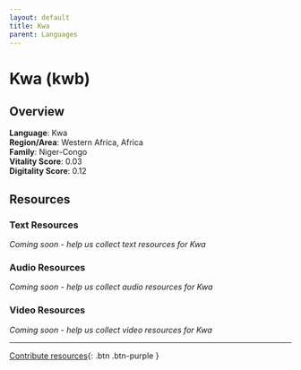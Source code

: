 ```yaml
---
layout: default
title: Kwa
parent: Languages
---
```


# Kwa (kwb)

## Overview

**Language**: Kwa  
**Region/Area**: Western Africa, Africa  
**Family**: Niger-Congo  
**Vitality Score**: 0.03  
**Digitality Score**: 0.12  

## Resources

### Text Resources
*Coming soon - help us collect text resources for Kwa*

### Audio Resources
*Coming soon - help us collect audio resources for Kwa*

### Video Resources
*Coming soon - help us collect video resources for Kwa*

---

[Contribute resources](https://fairtrain.github.io/){: .btn .btn-purple }
